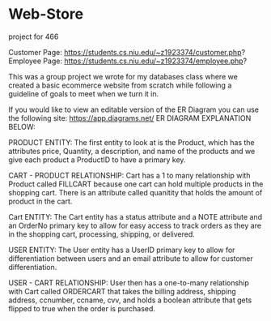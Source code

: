 # Web-Store
project for 466

Customer Page: https://students.cs.niu.edu/~z1923374/customer.php? Employee Page: https://students.cs.niu.edu/~z1923374/employee.php?

This was a group project we wrote for my databases class where we created a basic ecommerce website from scratch while following a guideline of goals to meet when we turn it in.

If you would like to view an editable version of the ER Diagram you can use the following site: https://app.diagrams.net/
ER DIAGRAM EXPLANATION BELOW:

PRODUCT ENTITY: The first entity to look at is the Product, which has the attributes price, Quantity, a description, and name of the products and we give each product a ProductID to have a primary key.

CART - PRODUCT RELATIONSHIP: Cart has a 1 to many relationship with Product called FILLCART because one cart can hold multiple products in the shopping cart. There is an attribute called quanitity that holds the amount of product in the cart.

Cart ENTITY: The Cart entity has a status attribute and a NOTE attribute and an OrderNo primary key to allow for easy access to track orders as they are in the shopping cart, processing, shipping, or delivered.

USER ENTITY: The User entity has a UserID primary key to allow for differentiation between users and an email attribute to allow for customer differentiation.

USER - CART RELATIONSHIP: User then has a one-to-many relationship with Cart called ORDERCART that takes the billing address, shipping address, ccnumber, ccname, cvv, and holds a boolean attribute that gets flipped to true when the order is purchased.
